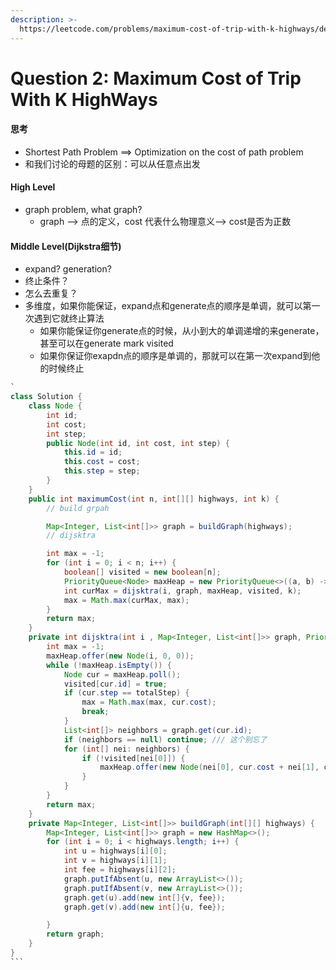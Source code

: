```yaml
---
description: >-
  https://leetcode.com/problems/maximum-cost-of-trip-with-k-highways/description/
---
```


# Question 2: Maximum Cost of Trip With K HighWays

#### 思考

* Shortest Path Problem ==> Optimization on the cost of path problem
* 和我们讨论的母题的区别：可以从任意点出发

#### High Level

* graph problem, what graph?
  * graph --> 点的定义，cost 代表什么物理意义--> cost是否为正数

#### Middle Level(Dijkstra细节)

* expand? generation?
* 终止条件？
* 怎么去重复？
* 多维度，如果你能保证，expand点和generate点的顺序是单调，就可以第一次遇到它就终止算法
  * 如果你能保证你generate点的时候，从小到大的单调递增的来generate，甚至可以在generate mark visited
  * 如果你保证你exapdn点的顺序是单调的，那就可以在第一次expand到他的时候终止



````java
`
class Solution {
    class Node {
        int id;
        int cost;
        int step;
        public Node(int id, int cost, int step) {
            this.id = id;
            this.cost = cost;
            this.step = step;
        }
    }
    public int maximumCost(int n, int[][] highways, int k) {
        // build grpah

        Map<Integer, List<int[]>> graph = buildGraph(highways);
        // dijsktra

        int max = -1;
        for (int i = 0; i < n; i++) {
            boolean[] visited = new boolean[n];
            PriorityQueue<Node> maxHeap = new PriorityQueue<>((a, b) -> Integer.compare(b.cost, a.cost));
            int curMax = dijsktra(i, graph, maxHeap, visited, k);
            max = Math.max(curMax, max);
        }
        return max;
    }
    private int dijsktra(int i , Map<Integer, List<int[]>> graph, PriorityQueue<Node> maxHeap, boolean[] visited, int totalStep) {
        int max = -1;
        maxHeap.offer(new Node(i, 0, 0));
        while (!maxHeap.isEmpty()) {
            Node cur = maxHeap.poll();
            visited[cur.id] = true;
            if (cur.step == totalStep) {
                max = Math.max(max, cur.cost);
                break;
            }
            List<int[]> neighbors = graph.get(cur.id);
            if (neighbors == null) continue; /// 这个别忘了
            for (int[] nei: neighbors) {
                if (!visited[nei[0]]) {
                    maxHeap.offer(new Node(nei[0], cur.cost + nei[1], cur.step + 1));
                }
            }
        }
        return max;
    }
    private Map<Integer, List<int[]>> buildGraph(int[][] highways) {
        Map<Integer, List<int[]>> graph = new HashMap<>();
        for (int i = 0; i < highways.length; i++) {
            int u = highways[i][0];
            int v = highways[i][1];
            int fee = highways[i][2];
            graph.putIfAbsent(u, new ArrayList<>());
            graph.putIfAbsent(v, new ArrayList<>());
            graph.get(u).add(new int[]{v, fee});
            graph.get(v).add(new int[]{u, fee});

        }
        return graph;
    }
}
```
````

